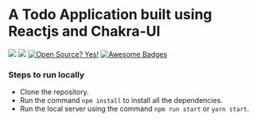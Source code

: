 # A Todo Application built using Reactjs and Chakra-UI


![](https://img.shields.io/github/languages/top/tanmayc07/react-todo)
![](https://img.shields.io/node/v-lts/react/latest)
[![Open Source? Yes!](https://badgen.net/badge/Open%20Source%20%3F/Yes%21/blue?icon=github)](https://github.com/Naereen/badges/)
[![Awesome Badges](https://img.shields.io/badge/badges-awesome-green.svg)](https://github.com/Naereen/badges)

### Steps to run locally
- Clone the repository.
- Run the command `npm install` to install all the dependencies.
- Run the local server using the command `npm run start` or `yarn start`.

